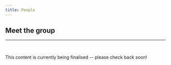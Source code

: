 ```yaml
---
title: People
---
```


## Meet the group
-----------------

<br>

This content is currently being finalised -- please check back soon!
